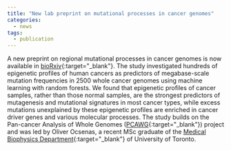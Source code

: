 ```yaml
---
title: "New lab preprint on mutational processes in cancer genomes"
categories:
  - news
tags:
  - publication
---
```


A new preprint on regional mutational processes in cancer genomes is now available in [bioRxiv][preprint]{:target="_blank"}. The study investigated hundreds of epigenetic profiles of human cancers as predictors of megabase-scale mutation frequencies in 2500 whole cancer genomes using machine learning with random forests. We found that epigenetic profiles of cancer samples, rather than those normal samples, are the strongest predictors of mutagenesis and mutational signatures in most cancer types, while excess mutations unexplained by these epigenetic profiles are enriched in cancer driver genes and various molecular processes. The study builds on the Pan-cancer Analysis of Whole Genomes ([PCAWG][PCAWG]{:target="_blank"}) project and was led by Oliver Ocsenas, a recent MSc graduate of the [Medical Biophysics Department][MBP]{:target="_blank"} of University of Toronto. 

[preprint]: https://www.biorxiv.org/content/10.1101/2021.05.14.444202v1
[PCAWG]: https://nature.com/articles/s41586-020-1969-6
[MBP]: https://medbio.utoronto.ca/medical-biophysics